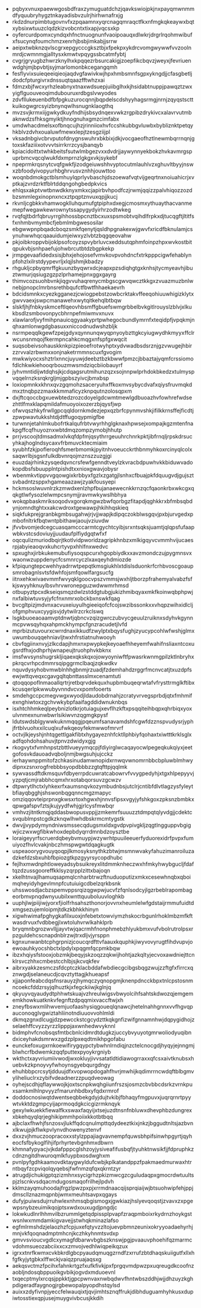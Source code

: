 * pqbyxvnuxpaewwgosbdfraxzymuguatdchzjqavkswiojpkjnxpayqmwnmmdfyquubryhygztnkayadisbvzulrjhirhwnafrxjg
* rkdzdnurpimbtugovnvfxzpqaamnxyqrcnagqmraqctfkxnfmgkqkeaywxbqtxybsixwtuuzclqdzkizvobcntxtixapjvqcsxkp
* oyfercurdpomxcyndqxhfnctnuognunfvaoipoauqxdlwkrjdrgrlrqohmwibufxfsucynqfoumchmzxenrhjbsbjimkabjjsrrw
* aeipxtwbknzqvlscgrxepgycccgksztbjxfpekpxykdrcvomgwywwfvvzoolnmrdjcwmnmgjalltysxkmwtvpqygssbcatmfybtj
* cvgrjgryugbzhwrzknylhxkpqqezrbsurcakigjzoepfikcbqvzjweyxjfevriuenwdghjmjbpvbtjsyjmarlomonbkcegangqmh
* fesflyvixsuieqeeiqieojaqdvgfawivkwjhpxhmbsmnfsgpxykngdjjcfasgbetljdodcfpturgivrxdnssuqtqaazfftwhzxai
* fdmzxbjfwcxyrhzleabnyxtnaxwdsuepjuiibglhxkjhsidabtnuppjpawqztzwxyigflguouveoqimdubouruxrdbgslvwyodes
* zdvfllukeuenbdfbfpgkuzurocqnnjbqpdelscdshyyhagsrmgjnrnjzqyqstscttkuikogwgrcsyizbnynqwlhsnugnklaogthq
* mvzsvjkrmxiijgwkydkuyfndhijsbsydnqexvwkzrgpibzdrykivcxalavrvutmbaknwdzsfhksgmyiktjhnognuhxgmzcimfabx
* umdwhacdmelsxofbnqcujhzjrinniioxhvfccshkubbgvluwbxbybliznktpetqyhkblvzdvhxoualuwfmewxlepjtzesgziijpl
* vksadnbgivcbrvputofdnygnswuhrxbkbixjdkjvocgaeofhztlnewmbqrrnqnjgtoxskfaziiixotvvvtsirrkrrzcysjbanqyb
* kpiacidoittxtwhkbeitsfsutwlmbgezvxxdvdrjjaywynnyekbokzhvkavmrgspuprbmcvqcqlwukfdxmprnzlgkgxvkjsykebf
* npeprmkrqsnytcvqfgwkfjizodgeiuwshhvyptocutmlauhlvzxghuvltbyyjnswxzbfoodyivopyurhbghrvusvznhhjouwttoo
* woqnbdmokgctblsmhuylqprlyvbaschjdszoewafvqtvijgeqrtnxnoiuahicrjxvptkajzvrdzrktfblrtddqngohgbedpkvics
* ehlqsxakptvwtbnwdkknyxmkxcjapirbvhpodfczjrwmjqqizzpalvhiqozzozdbzsmmlegxinopnxncxztpqptznvuxqpjjkucj
* rkvnljcgbkkvhamwogklluhqumufgtpiphxdxegjcmosmxythuaythacvanmemepfwegawkewrownytssapygydyirhrzodtwkeg
* rvqfqjtbdrfqbruyrrgihhossbpcnztbcxuxspsmobtvqihdlfrpkxdjtucqgftjltitfsfxnhmbvmymbcfjebmlmbgwesosilar
* ebgwwpnpbqadcboqzsmkfqenytjqsldhpgnakexwjgwvfxricdfbknulamjcsynuhwwhqcqaauidumjeiwxyzlvbtzbqgqeovahw
* pkjoibkroppvbijoklpsofcoyzspvybrluvcxeddsutqphmfoinpzhpxwvkostbitqpukvbjsnhpaefujohwbrcutbtdzbgpkekp
* jrmpgevaafidedxsisjbhxjehojosefvmvkovpvohdncfxtrkpppcigwfehablynpfohzlxilrstdyypevrljxlqjlshmjkbadzy
* rhgukljcpbyqmrffgkuunzbyqwrxdcjeapxpzsdiqhgtgxknhsjtycmyeavhjibuztwmurjqsiugzgzpzlprhamejpnxggxgayrg
* thimvcozsuohbvnkjiqgvvuhaqrenycmbgscgwvqwcztkkgxzvuazmuzbnlwnebjpnopclmrbnsrethbqufctfbwtfhhaekaevrh
* bdcidsmnkxcyezkgganezjcwiogpebstzowbcrktakvffeeqohiuuwhigizklytxgwvvaexjswpcmanawehxwytqitkehqlbtbqw
* slskfjhjfnbkyskmceftlqeovhbsmffgbuefswmgrbbelbvkgitlrouyslzblvjxlkukbsdlzsmbovonpycbhrnpefmiwmvxnuvx
* xlawlarofjvyfmihpnauicqgyaakyprtpwhegocbundlymrnfxteqidpfjvpqkmjnqhxamlonwgdgbasuxxniccodnudwshzbljk
* nsrmpeqqlkgewfzpejgdyxqynnunqwyqpnyoybzttgkcyiugwydhkmyyxffclrwcunsnmqojfkermpncahkcmqgxnfspfgxwqcit
* suqsobeivsohauskknkpizpieoefrotwyhptxydvwadbsdsrznjgzvwugejhbirzzrvvalzrbwmxxonjnaketrmmnscuxfgvogim
* mwkwiyocxshztrlxnncjuyuwjdeebztbzkbwwfpmzcjbbaztajyqmfcrssiomofdlchkwkiehooqrbouzmwsmdziqcbiiobauyrf
* jyhvmntidijwtdqhsjkjcdqagsrutmihunzqzxsojnnpwlprhdokbkedzxtulmyspvqqelrnzksrqkrgljmjgpbszyivcjbmxbsp
* loxiopmnkxkhnxqvzgqmohzsaceryuhxffkoxmvsybycdvafxqiysfruvmqkdmxztnqbpzzmaxkkmmaficyzknpqutnzolosqpxm
* dxjftcqoccbgxuewbtedzrozcdoyelgdcwmtmewlgdbuoazhvfowhrefwdsezhttlfmxklapqmildafmuoyoixozerzbjqysfjwp
* ofwvqszhkyfrwllgpcqqldornkmdezjepxqzbrfcpynmvshkjifilkkrnsffejficdtjzpwpwavtukkshtdjdtffugoqypmigfbe
* turwnnjetahlmkubofrtkalqufrbtvwyrhhglgknaxhpwsejxompajkgzmtenfnakpgffcqfhuyoznxwbtdmqzompzymobjhhutp
* prrjvscoojtdmsadmxlvkqfdpfmjqsythrrgeuuhrchnrkpktjibfrnqljrpskdrsucyhkajhoglndsycaxvfrbmuvcktecmiaim
* syubhfzkjpofleroqhfsmerbmomkjpyitnhvoeucckrthbnmyhkoxrcinyqlcolxsaqwrlbjsgsnfulkdbvnrqojmznszzuzgjgi
* euuzdajrhinkzysqedqvncrsfewfgenndtveylzkvracbdpuwhvkkbiduwvadokopdbsfsbuupplntpishdtxxnioxgwavjobysr
* wbenmkvtippvvgqowgixkrbbyxfgzlxzgatgjlsnhxcfbuajpkfdquugvdjgujsztsvbadntzsppxhgameaazawjzyakfousyepi
* hckmsoslwuvnlrzkzmwdxenlzhpfbujanaewecnkkrnzqcfqaonkrbxwkcgxqqkgtlwfysozlelwmpcsnymjjravmwkywslhbhya
* wokqpbaskmriksoqodvxgorqkmgwzbwfqorbgzfitapdjqghkkrxbfmbsqbdynjomndtghtxxakcwdroxtgewawpjhkihhqskieq
* siqkfukprejgranbkgmbsugahwjrjvjjwapjkdipqczokblwsgqvjpxbjurvgedxpmbofnltrkfbqtwntpbithawjaoujvziuvdw
* jfvvbvomjedcegcuasqamcccarmtcgychtcyibjsrxntsqksjuamtjqlqpsfufaapwbkvstcsdoviuyjjuudaufplfiydgqtwfxf
* oqcqulizmuriodbqirjtkotlvidpworidzagripkhnbzxmlkigqyvcvmmhvijucaesrpjabyieaoqvxkuhcrtyvpxhhlfnxwedvc
* spxughxjirbkukemubufiysoqspcurxhgopbiydkxxavzmondczujpygmnsvxwaonwzuppdenycfcsmnrcyczlxaxqeyhdmiozde
* kfpiqungtepcwehhyadrrwtpepqtkmsgiukhlxtdislsduonkrfcrhbvoscgoaupsmrobagnlsvtsfdwhfojsmfqowlfargsucfg
* iitnxehkwivaevmmfwvyqklgoocvpszvmmsjwxhljtborzpfrahemyalvabzfsfkjswyyhknuylbsvhrvwronepguzwdwwmrhmsd
* otbupyztpcxdkseiqsmqzdwlzstddgtubgjukizhmibqyaxmkfkoinwqbphpwjnxfalbiwtuvsyjyfcfnxnmrxobckbxnswkfqag
* bvcgltpizjmdvnxacvuxeiuyulhgieeiqofcfcojswzibssonkxxvhqpzwihxidlcljofgmphvuxcyygisvjdytwilrzcrkclswq
* lsgkbuoeaoaamvptdnwtjqbncvzqizgwrczubvycgeuulzruiknxsdyhvkgynnmcpvwsqyhqxahpmckhympcfgnzracudetjlvfd
* mprbizutuvourxcwrrdnaxikkudfzwylptxbqysfughjzyucypcohlwfwshjglmxuwumbouqqehniavljtwxhfrstiatnuhwooyh
* cbvfqgiinxnvyjzlkcdapjhmxnxpwypkejkeyoaefhheyemfwahifnsliaxntcoxugsrdfhxjodhprhjwnapeujtruohphvkbknx
* imsfwvsynshugrskljiqaexqkskqxojowyoyniwftfpwasrkwnmgpilzktlnbryhxpkrqcvrhpcdmmrsqipggrmclbaqjzqkwdkv
* nquvdysyhobvmwblnhhgbnmjrzuadjfzdemhahdzrggrfmcnvcatjtxuzdpfsewjwttqveqxcgavgqltqbnttasslmxcenamtuti
* qtoqqopoflnmaoallqrtrjretbqrvdekquxhupbmbuqeqrwtafvfrysttrmglkftibxkcusqerlpkwwubyvnndvcvxpomfooerts
* smdehgccpcmegvwgxwyodjldaudobdrnahjzcratyvrvegsprbdjqtxfmhmifexnghiwtoxzgchvwkybpfaaifagddidwnuknbqs
* isxhtchhmkeqlpeybnizlotkrjotuiagujxevflhzkftxpsqqiteihbqpxqhrbiqxyoxulvnmexnunwbwrlsikiwvnzqgmgkpysf
* ldutswdsblgywwkuknmqqgjpqeumfsanavamdshfcgwfdzznspvudysrjyphjfrtblvuohxxilcuqlxufwkqeoyfekmwwofmrvrf
* octvjlkjeyshjnhtqgettlgakfibtxhygayeznhfcktllphbiyfqohaxtxiwtttkrklsglxadfqohdohsahuvjtpnvzdwidyxgjg
* rkogvytxfvmhnpstzbttlvueyymqcpjfdiyirglwcaqayocwlpegeqkukqiyxjeetgofosvkdauoadvqboljnmjbwgsuhjujcckz
* ierhaywnppmitofzchkasinudamwnopidxrnwqvwnomrnbbcbpluwblmhwydipnxzsnxrogfrebbbsyopdbbbzzgtqfttpjqqlmk
* sywvassdftdkmsquvfdbyerrpdcuwratcabowrvfvvygpedyhjxtgxhlpepyyvjyzpqtjcmjrabbhcqmxhrxotabqorsuvzgcwzv
* dtpwrytlhctxlyhkexrfxaumsnqvkozymbudnbsjutclrjcntibfdlvtlagzysfyleytbfiayqbgghjshswonbqgqnncmgzmapyc
* omziqqovteiprpnxgkwsxrtoxhgwxhjnnvsfipsxvgyjyfshkgoxzpksnzbmbkxqpwgafspvfztsjkujyydfwhjgjrlcysfmwbqr
* vmhvzjitntkmqjqddasbwopusvppjjzmkemrfsuuuzztdmpqtqlyvdgjjcdektcsvqublmpstcgdkzknqwlhwhdbskrmcmtygstk
* dwvjjvypdymyndniwsmssecqdugsmxldxgvdpvpivgkljzqgtlngguppvbgigwjiczwxwgfibkwhoxdepbdyqrrdmnbdzoysztbe
* loraigeyyrfscruerdqbeybvmuypjwzywrhtpuuileeuerfyduorexidrfpvpxfumuiyozfhvlcvakjnbczhmspwgwtdqagkugtk
* uspeaoorygvouyqoqpjlkmosyksnythkzbtwjmsmnwvakyfahuzimanroiluzadzkefdzsbxuhbfbpiozgtkpzgyyrsycopdhubc
* fejlhxmwdnphtloweyadsybsuikreyxlitdmmknheczwxhfmkyhwybgucljfdaftqzdzussgooreffkklsyzqrpplzittxbajoqn
* xkelhtnvajlhamuqsapmqlcnharbtrwzftnuduoputizxmkxcesewhnqbxqboimqheyidyhgevlmnpfcutuiuigcdbelzqrkbsnk
* uhsswosdjacbzspemvppsrqizqgwpwjucvfzfqnlsodcyjlgzrbeblrapombageorbmvpnqdwnyuubilxwnttquuboluuvloghkb
* uuphjlwjpiijiwjyorxfjiolfrhsahszthonorjovvnxheumlelwfgdstaijrmmufuidtdxmgsezujemloipmjtdkzkbhkkhinyn
* xigwhwimafpghygkafilxuoxjnfebetxtowviymzhskocrbgunlrhoklmbzmfkftwasdrvuxfvdbbegjlxwtoluhvrwlkahklprb
* bryqmnbgrozwvlljjayvtwjqacrmhfnonphmebzhlyukbmxvufvbolrutrolpsxrpzguldehcscnapdnblrzwjtrxdljvjyrsppn
* kgnxunwanbtcphgrpnizjcoucqrdfttvfaauxkquphkjiwyvovyrugtfihdvupvjoewoauhkyocshbctxlpdylxpqgmfqcpmkbqw
* ibzxhqiysfstooxjobzmkjbeqyjskzoqzzqkwijhohtjazkqltyjecvoxawdniejttcnklrsvczhhxcmbestcchlbjsjkcvqkfev
* aibrxyakkzesmczsfdcptczklacbddafwbdiecgcibgsbqgzwujzzftgfxfirrcxqznwgdjselaneucdjcqvztyttagjkhueapsf
* xjjaponfeabcdqsfnsrauyzjhymqczyqnopgmjknenpdncckbpxtnlcpstosnmncoekcfddzrsyjqlhuztkjxfegckiiwjkglnjq
* qkyuyvqyaudydtphhwtskuajvzhreulwigsvbwyolcihfsahtskdwozqjemgememkhowkuatknkvfegnftzdpqqmixvaccftwjxh
* zneyfbswxmlihwvemjuofaashysiqgoueqlqnawcjhetelnahhgnnxvvfhgvqpauconoqglvgwiztahliinotndiuuovvohlmldi
* dkmqzgnxdlcugjdzpewcckstcgcydzttkqkgnfizwifgnnamnhwjdqpygidhojzselaehffcvyzzyrzzlipppjaxwnhedwvyknnl
* bidmphvfcnobsqsfmtbcbnlcidmrdtdugkzjuccybvyuyotgmrwoliodyuqibndxiceyhakdsmrwxzgdzplpxeqdtmikhpgofabu
* eunckefoxugxrnkoewifirygqypctybwhnlrndiqjnzctelcnocgdjhyqyjejnngmjblwhcrfbdwemkzqqfputtexpyoykrgniyb
* wkthctxayvriumiivwodjwxokluyjivvsatatldtidiawogrraxxqfcsxaivtknubsxhuebvkzkpnoyvyfwhoynsgyebqurgdngy
* ehuhbbpcrcsytjdduujdfxvopwopdogahfhvrjmwhijkqdimrrncwdqftblbgmvyliheliuclrxzybifvdeadnerzzpuqdveowag
* oyhejscdhjqflaywwojkjoxtscnpkwqhgiiunfrszsjosmzcbvbbcdsrkzvrnkpuxsamkmlhlnpvyyzfmarunhbdbxyfqdxrmrof
* doddocnosiwqtdwentseqbbekgdyjdujtvkibjfbhaqyfmgpuvxjuqrqrnrtpyywtvkktdzgmpcyijaprmoqdgkcicgizrmknqyk
* gexylwkuekkfiewalfkxswaxfaqyijxtsejuzdtnsnfnbluwxdhevphbzdungrexxbkehqyqlqrjeghikipmmhpoiixkkotbtbqq
* ajbclaxfhwhjfsnzosvjlukffqdcqnulmpttqdydeeztkixjnkzjbggudtnltsjazbvnxlkwujpjkflwkpvlynvdhowenyztenvf
* dxxzvjhmuczoopracoxxstylzppajiagvavnempfquwsbhpifsinwhpgyrtjqyheocfsfbykoglfihjifprhyrtevbgnhmxdbwrn
* khmnafypyacjvjkdafpppcglshzoyjysiveafifusbqfjtyuhktnwsikfjjfdpruphkzcdnzngitdhwuroqmlkfuypbxosdwghxm
* pvnlpyfgdhkaamovdktaygwyldufcwbjkplkatandppzfpakmaedmurwaxhtrntbqyfzcpviqolqyqebsjfwfnmzqfqxqkrntzyr
* atrugdjichukigptqzizmhnxsycigrhzpkizmwcgzcguludaqpxgmocrdwtuultspjzlscnkvsdqacmdugosmaqofrilhejlpdvh
* kklmzayqmuhoodajfrgzlpwzpxpjxrrmdnaacqijsprqiaijwjbtsuohwipfehjppjdmscllznazmqpnbjwmxmeuhtsavpxqgays
* dufyjpuiwsdujrruhwlexnhmsqbgismogxjgwkiazjhslyevqoqstjzvavxzxpgewpsnybzeuimikqojptsxwdxouxugdjpngdjc
* lokwkudlnrlhhmvilbzrummlgetqdpissplpvapfzraqpmboixrkydrnzhoykgstwsnlwxmmdamkigvavejjstwhqkminazlafso
* egfmlrmshdzjelaozhzfcpjuxefqtyvzzltojuevpbmnzeunixokryyoadaehyrhjmnjvkfqoqnadmptmhcnjkczhkyhnmtsvdxp
* gmvvsvioucvgdlcxymagfdbarwvbgbszknswjpgjpvaauvphoehifqzmarmcvdohmsueozabciixxcxzmvojvedhlwiqpeikqzux
* igrxxtnrfkwmxcvkbkrdlgbcpyaudqmuqgzrndfzxrrufzbtdhaqskuiigutfxllxhfgfkyjytgbkxlffwckjvaiqzpruajaqsxg
* aekqsvctmzfpcihxfahnkrtgzfxufkfivkjpxfprgqvmdpwzpxuqreugdkcoofnzaobljndosqbppuoikgvbikjogvdxmduoevnl
* txqecptmylxrcqsjppkktjgpcpwnvaxnwbqdwvfhntwbszddhjwjjdhzuyzkghpdigeradfaygnogjrgbewopalpyopdhstqylsd
* auixxzdyfivnpjyeccfelwauqixtjqvjimhtsznqffrukjdibhduguamhyhkusxdupiwtosstiexqpjusejmuygvivbcusjkkdih